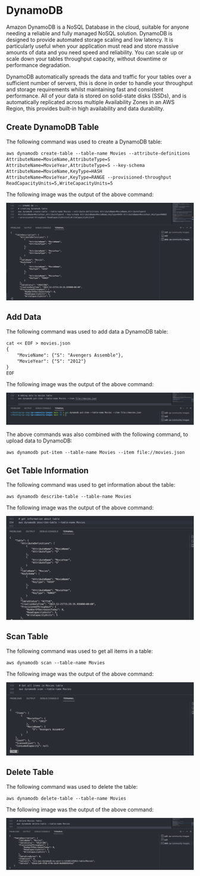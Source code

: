 # DynamoDB
Amazon DynamoDB is a NoSQL Database in the cloud, suitable for anyone needing a reliable and fully managed NoSQL solution. DynamoDB is designed to provide automated storage scaling and low latency. It is particularly useful when your application must read and store massive amounts of data and you need speed and reliability. You can scale up or scale down your tables throughput capacity, without downtime or performance degradation.

DynamoDB automatically spreads the data and traffic for your tables over a sufficient number of servers, this is done in order to handle your throughput and storage requirements whilst maintaining fast and consistent performance. All of your data is stored on solid-state disks (SSDs), and is automatically replicated across multiple Availability Zones in an AWS Region, this provides built-in high availability and data durability.

## Create DynamoDB Table
The following command was used to create a DynamoDB table:
```
aws dynamodb create-table --table-name Movies --attribute-definitions AttributeName=MovieName,AttributeType=S AttributeName=MovieYear,AttributeType=S --key-schema AttributeName=MovieName,KeyType=HASH AttributeName=MovieYear,KeyType=RANGE --provisioned-throughput ReadCapacityUnits=5,WriteCapacityUnits=5
```

The following image was the output of the above command: <br>

![create-db-table](https://github.com/Adamcoakley/qa-community-images/blob/main/AWS/dynamo-db/create-table.png?raw=true)

## Add Data
The following command was used to add data a DynamoDB table:
```
cat << EOF > movies.json
{
    "MovieName": {"S": "Avengers Assemble"},
    "MovieYear": {"S": "2012"}
}
EOF
```

The following image was the output of the above command: <br>

![add-data-table](https://github.com/Adamcoakley/qa-community-images/blob/main/AWS/dynamo-db/add-data-table.png?raw=true)

The above commands was also combined with the following command, to upload data to DynamoDB:
```
aws dynamodb put-item --table-name Movies --item file://movies.json
```

## Get Table Information
The following command was used to get information about the table:
```
aws dynamodb describe-table --table-name Movies
```

The following image was the output of the above command: <br>

![get-info-table](https://github.com/Adamcoakley/qa-community-images/blob/main/AWS/dynamo-db/get-info-table.png?raw=true)

## Scan Table
The following command was used to get all items in a table:
```
aws dynamodb scan --table-name Movies
```

The following image was the output of the above command: <br>

![scan-table](https://github.com/Adamcoakley/qa-community-images/blob/main/AWS/dynamo-db/scan-table.png?raw=true)

## Delete Table
The following command was used to delete the table:
```
aws dynamodb delete-table --table-name Movies
```

The following image was the output of the above command: <br>

![delete-table](https://github.com/Adamcoakley/qa-community-images/blob/main/AWS/dynamo-db/delete-table.png?raw=true)

